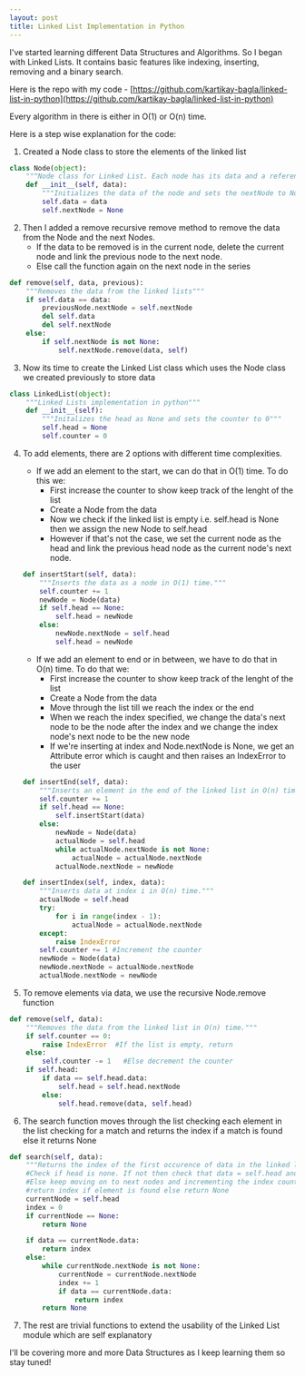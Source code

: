```yaml
---
layout: post
title: Linked List Implementation in Python
---
```


I've started learning different Data Structures and Algorithms. So I began with Linked Lists. It contains basic features like indexing, inserting, removing and a binary search.

Here is the repo with my code - [https://github.com/kartikay-bagla/linked-list-in-python](https://github.com/kartikay-bagla/linked-list-in-python)

Every algorithm in there is either in O(1) or O(n) time.

Here is a step wise explanation for the code:

1.  Created a Node class to store the elements of the linked list
```python
class Node(object):
    """Node class for Linked List. Each node has its data and a reference to the next node."""
    def __init__(self, data):
        """Initializes the data of the node and sets the nextNode to None"""
        self.data = data
        self.nextNode = None
```

2.  Then I added a remove recursive remove method to remove the data from the Node and the next Nodes.
    *   If the data to be removed is in the current node, delete the current node and link the previous node to the next node.
    *   Else call the function again on the next node in the series
```python
def remove(self, data, previous):
    """Removes the data from the linked lists"""
    if self.data == data:
        previousNode.nextNode = self.nextNode
        del self.data
        del self.nextNode
    else:
        if self.nextNode is not None:
            self.nextNode.remove(data, self)
```

3.  Now its time to create the Linked List class which uses the Node class we created previously to store data
```python
class LinkedList(object):
    """Linked Lists implementation in python"""
    def __init__(self):
        """Initalizes the head as None and sets the counter to 0"""
        self.head = None
        self.counter = 0
```

4.  To add elements, there are 2 options with different time complexities.
    *   If we add an element to the start, we can do that in O(1) time. To do this we:
        *   First increase the counter to show keep track of the lenght of the list
        *   Create a Node from the data
        *   Now we check if the linked list is empty i.e. self.head is None then we assign the new Node to self.head
        *   However if that's not the case, we set the current node as the head and link the previous head node as the current node's next node.
    ```python
    def insertStart(self, data):
        """Inserts the data as a node in O(1) time."""
        self.counter += 1
        newNode = Node(data)
        if self.head == None:
            self.head = newNode 
        else:
            newNode.nextNode = self.head
            self.head = newNode
    ```
    *   If we add an element to end or in between, we have to do that in O(n) time. To do that we:
        *   First increase the counter to show keep track of the lenght of the list
        *   Create a Node from the data
        *   Move through the list till we reach the index or the end
        *   When we reach the index specified, we change the data's next node to be the node after the index and we change the index node's next node to be the new node
        *   If we're inserting at index and Node.nextNode is None, we get an Attribute error which is caught and then raises an IndexError to the user
    ```python
    def insertEnd(self, data):
        """Inserts an element in the end of the linked list in O(n) time."""
        self.counter += 1
        if self.head == None:
            self.insertStart(data)
        else:
            newNode = Node(data)
            actualNode = self.head
            while actualNode.nextNode is not None:
                actualNode = actualNode.nextNode
            actualNode.nextNode = newNode

    def insertIndex(self, index, data):
        """Inserts data at index i in O(n) time."""
        actualNode = self.head
        try:
            for i in range(index - 1):
                actualNode = actualNode.nextNode
        except:
            raise IndexError
        self.counter += 1 #Increment the counter
        newNode = Node(data)
        newNode.nextNode = actualNode.nextNode
        actualNode.nextNode = newNode
    ```

5.  To remove elements via data, we use the recursive Node.remove function
```python
def remove(self, data):
    """Removes the data from the linked list in O(n) time."""
    if self.counter == 0:
        raise IndexError  #If the list is empty, return
    else:
        self.counter -= 1   #Else decrement the counter
    if self.head:
        if data == self.head.data:
            self.head = self.head.nextNode
        else:
            self.head.remove(data, self.head)
```
6.  The search function moves through the list checking each element in the list checking for a match and returns the index if a match is found else it returns None
```python
def search(self, data):
    """Returns the index of the first occurence of data in the linked list. Returns None if element not in list"""
    #Check if head is none. If not then check that data = self.head and return 0.
    #Else keep moving on to next nodes and incrementing the index counter
    #return index if element is found else return None
    currentNode = self.head
    index = 0
    if currentNode == None:
        return None

    if data == currentNode.data:
        return index 
    else:
        while currentNode.nextNode is not None:
            currentNode = currentNode.nextNode
            index += 1
            if data == currentNode.data:
                return index
        return None
```

7.  The rest are trivial functions to extend the usability of the Linked List module which are self explanatory

I'll be covering more and more Data Structures as I keep learning them so stay tuned!